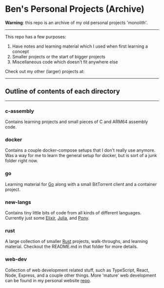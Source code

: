 
# Ben's Personal Projects (Archive)

**Warning**: this repo is an archive of my old personal projects 'monolith'.

---

This repo has a few purposes:
 1. Have notes and learning material which I used when first learning a concept
 2. Smaller projects or the start of bigger projects 
 3. Miscellaneous code which doesn't fit anywhere else

Check out my other (larger) projects at:

---

## Outline of contents of each directory

---

### c-assembly

Contains learning projects and small pieces of C and ARM64 assembly code.

### docker

Contains a couple docker-compose setups that I don't really use anymore.
Was a way for me to learn the general setup for docker, but is sort of a junk folder right now.

### go

Learning material for [Go](https://go.dev) along with a small BitTorrent client and a container project.

### new-langs

Contains tiny little bits of code from all kinds of different languages.
Currently just some [Elixir](https://elixir-lang.org), [Julia](https://julialang.org), and [Pony](https://www.ponylang.io).

### rust

A large collection of smaller [Rust](https://www.rust-lang.org) projects, walk-throughs, and learning material.
Checkout the README.md in that folder for more details.

### web-dev

Collection of web development related stuff, such as TypeScript, React, Node, Express, and a couple other things.
More 'mature' web development can be found in my personal website [repo](https://github.com/Benni-Math/personal_website).

